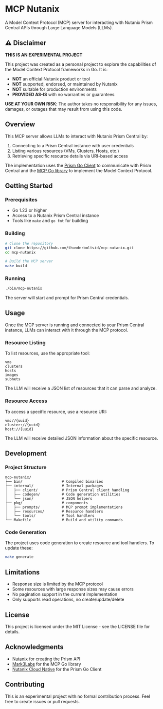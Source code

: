 # MCP Nutanix

A Model Context Protocol (MCP) server for interacting with Nutanix Prism Central APIs through Large Language Models (LLMs).

## ⚠️ Disclaimer

**THIS IS AN EXPERIMENTAL PROJECT**

This project was created as a personal project to explore the capabilities of the Model Context Protocol frameworks in Go. It is:

- **NOT** an official Nutanix product or tool
- **NOT** supported, endorsed, or maintained by Nutanix
- **NOT** suitable for production environments
- **PROVIDED AS-IS** with no warranties or guarantees

**USE AT YOUR OWN RISK**: The author takes no responsibility for any issues, damages, or outages that may result from using this code.

## Overview

This MCP server allows LLMs to interact with Nutanix Prism Central by:

1. Connecting to a Prism Central instance with user credentials
2. Listing various resources (VMs, Clusters, Hosts, etc.)
3. Retrieving specific resource details via URI-based access

The implementation uses the [Prism Go Client](https://github.com/nutanix-cloud-native/prism-go-client) to communicate with Prism Central and the [MCP Go library](https://github.com/mark3labs/mcp-go) to implement the Model Context Protocol.

## Getting Started

### Prerequisites

- Go 1.23 or higher
- Access to a Nutanix Prism Central instance
- Tools like `make` and `go fmt` for building

### Building

```bash
# Clone the repository
git clone https://github.com/thunderboltsid/mcp-nutanix.git
cd mcp-nutanix

# Build the MCP server
make build
```

### Running

```bash
./bin/mcp-nutanix
```

The server will start and prompt for Prism Central credentials.

## Usage

Once the MCP server is running and connected to your Prism Central instance, LLMs can interact with it through the MCP protocol.

### Resource Listing

To list resources, use the appropriate tool:

```
vms
clusters
hosts
images
subnets
```

The LLM will receive a JSON list of resources that it can parse and analyze.

### Resource Access

To access a specific resource, use a resource URI:

```
vm://{uuid}
cluster://{uuid}
host://{uuid}
```

The LLM will receive detailed JSON information about the specific resource.

## Development

### Project Structure

```
mcp-nutanix/
├── bin/                  # Compiled binaries
├── internal/             # Internal packages
│   ├── client/           # Prism Central client handling
│   ├── codegen/          # Code generation utilities
│   └── json/             # JSON helpers
├── pkg/                  # components
│   ├── prompts/          # MCP prompt implementations
│   ├── resources/        # Resource handlers
│   └── tools/            # Tool handlers
└── Makefile              # Build and utility commands
```

### Code Generation

The project uses code generation to create resource and tool handlers. To update these:

```bash
make generate
```

## Limitations

- Response size is limited by the MCP protocol
- Some resources with large response sizes may cause errors
- No pagination support in the current implementation
- Only supports read operations, no create/update/delete

## License

This project is licensed under the MIT License - see the LICENSE file for details.

## Acknowledgments

- [Nutanix](https://www.nutanix.com/) for creating the Prism API
- [Mark3Labs](https://github.com/mark3labs) for the MCP Go library
- [Nutanix Cloud Native](https://github.com/nutanix-cloud-native) for the Prism Go Client

## Contributing

This is an experimental project with no formal contribution process. Feel free to create issues or pull requests.